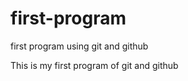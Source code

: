 # first-program
first program using git and github
<html>
  <head><title>sample</title></head>
  <body>
    This is my first program of git and github
  </body>
 </html>
